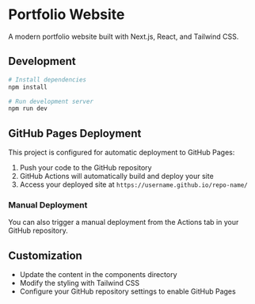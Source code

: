 # Portfolio Website

A modern portfolio website built with Next.js, React, and Tailwind CSS.

## Development

```bash
# Install dependencies
npm install

# Run development server
npm run dev
```

## GitHub Pages Deployment

This project is configured for automatic deployment to GitHub Pages:

1. Push your code to the GitHub repository
2. GitHub Actions will automatically build and deploy your site
3. Access your deployed site at `https://username.github.io/repo-name/`

### Manual Deployment

You can also trigger a manual deployment from the Actions tab in your GitHub repository.

## Customization

- Update the content in the components directory
- Modify the styling with Tailwind CSS
- Configure your GitHub repository settings to enable GitHub Pages 